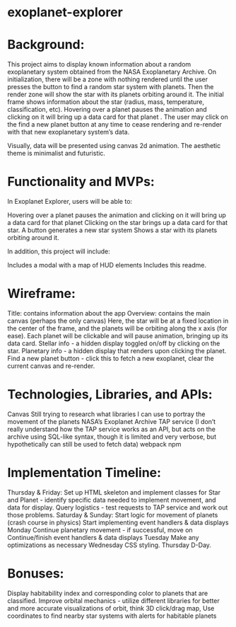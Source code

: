 # exoplanet-explorer

# Background:

This project aims to display known information about a random exoplanetary system obtained from the NASA Exoplanetary Archive. On initialization, there will be a zone with nothing rendered until the user presses the button to find a random star system with planets. Then the render zone will show the star with its planets orbiting around it. The initial frame shows information about the star (radius, mass, temperature, classification, etc). Hovering over a planet pauses the animation and clicking on it will bring up a data card for that planet . The user may click on the find a new planet button at any time to cease rendering and re-render with that new exoplanetary system’s data. 

Visually, data will be presented using canvas 2d animation. The aesthetic theme is minimalist and futuristic.

# Functionality and MVPs:
In Exoplanet Explorer, users will be able to:

Hovering over a planet pauses the animation and clicking on it will bring up a data card for that planet 
Clicking on the star brings up a data card for that star.
A button generates a new star system 
Shows a star with its planets orbiting around it.

In addition, this project will include:


Includes a modal with a map of HUD elements
Includes this readme.


# Wireframe:

Title: contains information about the app
Overview: contains the main canvas (perhaps the only canvas) Here, the star will be at a fixed location in the center of the frame, and the planets will be orbiting along the x axis (for ease). Each planet will be clickable and will pause animation, bringing up its data card.
Stellar info - a hidden display toggled on/off by clicking on the star. 
Planetary info - a hidden display that renders upon clicking the planet. 
Find a new planet button - click this to fetch a new exoplanet, clear the current canvas and re-render. 

# Technologies, Libraries, and APIs:
Canvas
Still trying to research what libraries I can use to portray the movement of the planets
NASA’s Exoplanet Archive TAP service (I don’t really understand how the TAP service works as an API, but acts on the archive using SQL-like syntax, though it is limited and very verbose, but hypothetically can still be used to fetch data)
webpack
npm

# Implementation Timeline:
Thursday & Friday:
Set up HTML skeleton and implement classes for Star and Planet - identify specific data needed to implement movement, and data for display.
Query logistics - test requests to TAP service and work out those problems.
Saturday & Sunday:
Start logic for movement of planets (crash course in physics)
Start implementing event handlers & data displays
Monday 
Continue planetary movement - if successful, move on
Continue/finish event handlers & data displays
Tuesday
Make any optimizations as necessary
Wednesday
CSS styling. 
Thursday
D-Day.

# Bonuses:
Display habitability index and corresponding color to planets that are classified.
Improve orbital mechanics - utilize different libraries for better and more accurate visualizations of orbit, think 3D click/drag map,
Use coordinates to find nearby star systems with alerts for habitable planets
